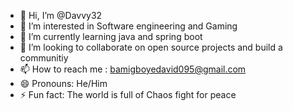- 👋 Hi, I’m @Davvy32
- 👀 I’m interested in Software engineering and Gaming 
- 🌱 I’m currently learning java and spring boot
- 💞️ I’m looking to collaborate on open source projects and build a communitiy 
- 📫 How to reach me : bamigboyedavid095@gmail.com
- 😄 Pronouns: He/Him
- ⚡ Fun fact: The world is full of Chaos fight for peace 

<!---
Davvy32/Davvy32 is a ✨ special ✨ repository because its `README.md` (this file) appears on your GitHub profile.
You can click the Preview link to take a look at your changes.
--->
